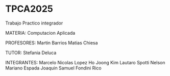 # TPCA2025
Trabajo Practico integrador

MATERIA: Computacion Aplicada

PROFESORES:
Martin Barrios
Matias Chiesa

TUTOR:
Stefania Deluca

INTEGRANTES:
Marcelo Nicolas Lopez
Ho Joong Kim
Lautaro Spotti
Nelson Mariano Espada
Joaquin Samuel Fondini Rico
